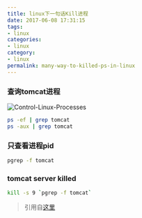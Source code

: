 ```yaml
---
title: linux下一句话Kill进程
date: 2017-06-08 17:31:15
tags: 
- linux
categories:
- linux
category:
- linux
permalink: many-way-to-killed-ps-in-linux
---
```

### 查询tomcat进程

![Control-Linux-Processes](http://oi1wvrjc2.bkt.clouddn.com/17-9-26/39733243.jpg)
```bash
ps -ef | grep tomcat
ps -aux | grep tomcat
```

### 只查看进程pid
```bash
pgrep -f tomcat
```


### tomcat server killed

```bash
kill -s 9 `pgrep -f tomcat`
```

> 引用自[这里](http://blog.csdn.net/smarxx/article/details/6664219)